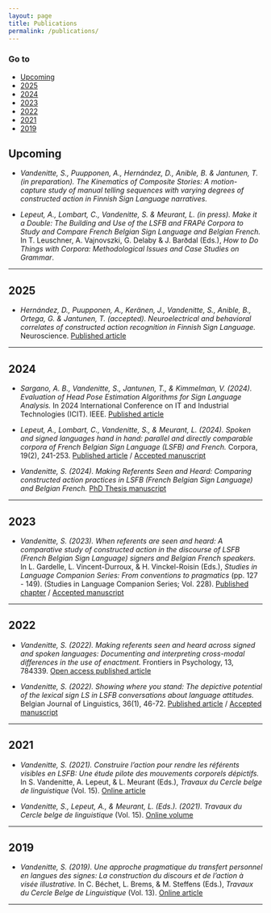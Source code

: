 ```yaml
---
layout: page
title: Publications
permalink: /publications/
---
```


### Go to
- [Upcoming](#upcoming)
- [2025](#2025)
- [2024](#2024)
- [2023](#2023)
- [2022](#2022)
- [2021](#2021)
- [2019](#2019)


## Upcoming

- *Vandenitte, S., Puupponen, A., Hernández, D., Anible, B. & Jantunen, T. (in preparation). The Kinematics of Composite Stories: A motion-capture study of manual telling sequences with varying degrees of constructed action in Finnish Sign Language narratives.* 

- *Lepeut, A., Lombart, C., Vandenitte, S. & Meurant, L. (in press). Make it a Double: The Building and Use of the LSFB and FRAPé Corpora to Study and Compare French Belgian Sign Language and Belgian French.* In T. Leuschner, A. Vajnovszki, G. Delaby & J. Barðdal (Eds.), *How to Do Things with Corpora: Methodological Issues and Case Studies on Grammar*.

---

## 2025

- *Hernández, D., Puupponen, A., Keränen, J., Vandenitte, S., Anible, B., Ortega, G. & Jantunen, T. (accepted). Neuroelectrical and behavioral correlates of constructed action recognition in Finnish Sign Language.* Neuroscience. [Published article](https://doi.org/10.1016/j.neuroscience.2025.03.046)

---

## 2024

- *Sargano, A. B., Vandenitte, S., Jantunen, T., & Kimmelman, V. (2024). Evaluation of Head Pose Estimation Algorithms for Sign Language Analysis.* In 2024 International Conference on IT and Industrial Technologies (ICIT). IEEE. [Published article](https://github.com/sebastienvandenitte/sebastienvandenitte.github.io/raw/main/assets/ICIT_2024_Paper_221_Verified.pdf)
  
- *Lepeut, A., Lombart, C., Vandenitte, S., & Meurant, L. (2024). Spoken and signed languages hand in hand: parallel and directly comparable corpora of French Belgian Sign Language (LSFB) and French.* Corpora, 19(2), 241-253. [Published article](https://doi.org/10.3366/cor.2024.0309) / [Accepted manuscript](https://researchportal.unamur.be/files/87700154/Lepeut_Lombart_Vandenitte_and_Meurant_2024_Corpora_Spoken_and_Signed_Languages_Hand_in_Hand.pdf)

- *Vandenitte, S. (2024). Making Referents Seen and Heard: Comparing constructed action practices in LSFB (French Belgian Sign Language) and Belgian French.* [PhD Thesis manuscript](https://researchportal.unamur.be/files/102803119/VandenitteSebastien_2024_these.pdf)

---

## 2023

- *Vandenitte, S. (2023). When referents are seen and heard: A comparative study of constructed action in the discourse of LSFB (French Belgian Sign Language) signers and Belgian French speakers.* In L. Gardelle, L. Vincent-Durroux, & H. Vinckel-Roisin (Eds.), *Studies in Language Companion Series: From conventions to pragmatics* (pp. 127 - 149). (Studies in Language Companion Series; Vol. 228). [Published chapter](https://doi.org/10.1075/slcs.228.07van) / [Accepted manuscript](https://researchportal.unamur.be/files/106388165/Vandenitte_2023_Reference_accepted.pdf)

---

## 2022

- *Vandenitte, S. (2022). Making referents seen and heard across signed and spoken languages: Documenting and interpreting cross-modal differences in the use of enactment.* Frontiers in Psychology, 13, 784339. [Open access published article](https://doi.org/10.3389/fpsyg.2022.784339)

- *Vandenitte, S. (2022). Showing where you stand: The depictive potential of the lexical sign LS in LSFB conversations about language attitudes.* Belgian Journal of Linguistics, 36(1), 46-72. [Published article](https://doi.org/10.1075/bjl.00071.van) / [Accepted manuscript](https://researchportal.unamur.be/files/106275798/Vandenitte_2022_BJL_accepted.pdf)

---

## 2021

- *Vandenitte, S. (2021). Construire l’action pour rendre les référents visibles en LSFB: Une étude pilote des mouvements corporels dépictifs.* In S. Vandenitte, A. Lepeut, & L. Meurant (Eds.), *Travaux du Cercle belge de linguistique* (Vol. 15). [Online article](https://researchportal.unamur.be/files/61839549/VAN_2021.pdf)

- *Vandenitte, S., Lepeut, A., & Meurant, L. (Eds.). (2021). Travaux du Cercle belge de linguistique* (Vol. 15). [Online volume](https://sites.uclouvain.be/bkl-cbl/en/journals/papers-of-the-lsb/volume-15-2021/)

---

## 2019

- *Vandenitte, S. (2019). Une approche pragmatique du transfert personnel en langues des signes: La construction du discours et de l’action à visée illustrative.* In C. Béchet, L. Brems, & M. Steffens (Eds.), *Travaux du Cercle Belge de Linguistique* (Vol. 13). [Online article](https://researchportal.unamur.be/files/41621160/Une_approche_pragmatique_du_transfert_personnel_en_langues_des_signes_La_construction_du_discours_et_de_l_action_vis_e_illustrative_.pdf)

---
